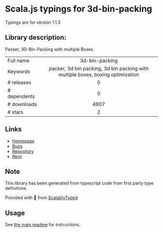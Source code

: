 
# Scala.js typings for 3d-bin-packing

Typings are for version 1.1.3

## Library description:
Packer, 3D-Bin-Packing with multiple Boxes.

|                    |                 |
| ------------------ | :-------------: |
| Full name          | 3d-bin-packing |
| Keywords           | packer, 3d bin packing, 3d bin packing with multiple boxes, boxing optimization |
| # releases         | 0 |
| # dependents       | 0 |
| # downloads        | 4907 |
| # stars            | 2 |

## Links
- [Homepage](http://betterwaysystems.github.io/packer)
- [Bugs](https://github.com/betterwaysystems/packer/issues)
- [Repository](https://github.com/betterwaysystems/packer)
- [Npm](https://www.npmjs.com/package/3d-bin-packing)
    


## Note
This library has been generated from typescript code from first party type definitions.

Provided with :purple_heart: from [ScalablyTyped](https://github.com/oyvindberg/ScalablyTyped)

## Usage
See [the main readme](../../readme.md) for instructions.


